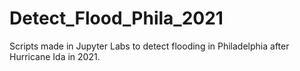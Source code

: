 # Detect_Flood_Phila_2021
Scripts made in Jupyter Labs to detect flooding in Philadelphia after Hurricane Ida in 2021.
